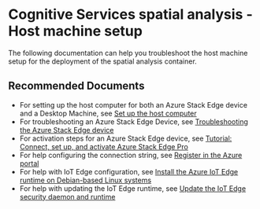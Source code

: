 <properties
  pagetitle="Cognitive Services spatial analysis - Host machine setup"
  service="microsoft.cognitiveservices"
  resource="accounts"
  ms.author="kabrow"
  selfhelptype="Generic"
  supporttopicids="32767683,32767689"
  productpesids="16970"
  cloudenvironments="public, fairfax, mooncake, blackforest, ussec, usnat"
  articleid="f6b089ca-ef9c-4c12-9064-8d9d56cab08c"
  ownershipid="AzureCogSvc_CognitiveServices" />
# Cognitive Services spatial analysis - Host machine setup

The following documentation can help you troubleshoot the host machine setup for the deployment of the spatial analysis container.

## **Recommended Documents**

* For setting up the host computer for both an Azure Stack Edge device and a Desktop Machine, see [Set up the host computer](https://docs.microsoft.com/azure/cognitive-services/computer-vision/spatial-analysis-container?tabs=azure-stack-edge#set-up-the-host-computer)
* For troubleshooting an Azure Stack Edge Device, see [Troubleshooting the Azure Stack Edge device](https://docs.microsoft.com/azure/cognitive-services/computer-vision/spatial-analysis-logging#troubleshooting-the-azure-stack-edge-device)
* For activation steps for an Azure Stack Edge device, see [Tutorial: Connect, set up, and activate Azure Stack Edge Pro](https://docs.microsoft.com/azure/databox-online/azure-stack-edge-deploy-connect-setup-activate)
* For help configuring the connection string, see [Register in the Azure portal](https://docs.microsoft.com/azure/iot-edge/how-to-register-device#register-in-the-azure-portal)
* For help with IoT Edge configuration, see [Install the Azure IoT Edge runtime on Debian-based Linux systems](https://docs.microsoft.com/azure/iot-edge/how-to-install-iot-edge-linux)
* For help with updating the IoT Edge runtime, see [Update the IoT Edge security daemon and runtime](https://docs.microsoft.com/azure/iot-edge/how-to-update-iot-edge#:~:text=The%20IoT%20Edge%20security%20daemon%20is%20a%20native,your%20device%20by%20using%20the%20command%20iotedge%20version)
